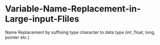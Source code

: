 # Variable-Name-Replacement-in-Large-input-Fliles
Name Replacement by suffixing type character to data type (int ,float, long, pointer etc.)
